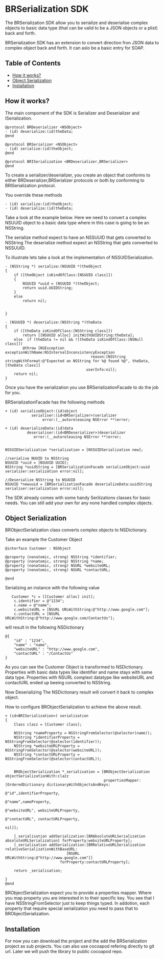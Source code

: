 # BRSerialization SDK

The BRSerialization SDK allow you to serialize and deserialise complex objects to basic data type (that can be valid to be a JSON objects or a plist) back and forth.

BRSerialization SDK has an extension to convert direction fron JSON data to complex object back and forth. It can aslo be a basic entry for SOAP.

## Table of Contents

* [How it works?](#how-it-works)
* [Object Serialization](#object-serialization)
* [Installation](#installation)


## <a name="how-it-works"></a>How it works?


The main compoment of the SDK is Serializer and Deserializer and ISerialization.

```
@protocol BRDeserializer <NSObject>
- (id) deserialize:(id)theData;
@end

@protocol BRSerializer <NSObject>
- (id) serialize:(id)theObject;
@end

@protocol BRISerialization <BRDeserializer,BRSerializer>
@end

```

To create a serializer/deserializer, you create an object that conforms to either BRDeserializer,BRSerializer protocols or both by conforming to BRISerialization protocol. 

You override these methods

```
- (id) serialize:(id)theObject;
- (id) deserialize:(id)theData;
```

Take a look at the example below. Here we need to convert a complex NSUUID object to a basic data type where in this case is going to be an NSString. 

The serialize method expect to have an NSSUUID that gets converted to NSString
The deserialize method expect an NSString that gets converted to NSSUUID.

To illustrate lets take a look at the implementation of NSSUIDSerialization.

```
- (NSString *) serialize:(NSUUID *)theObject
{
    if ([theObject isKindOfClass:[NSUUID class]])
    {
        NSUUID *uuid = (NSUUID *)theObject;
        return uuid.UUIDString;
    }
    else
        return nil;
    
    
}

- (NSUUID *) deserialize:(NSString *)theData
{
    if ([theData isKindOfClass:[NSString class]])
        return [[NSUUID alloc] initWithUUIDString:theData];
    else  if (theData != nil && ![theData isKindOfClass:[NSNull class]])
        @throw [NSException exceptionWithName:NSInternalInconsistencyException
                                       reason:[NSString stringWithFormat:@"Expected an NSString for %@ found %@", theData, [theData class]]
                                     userInfo:nil];
    return nil;
}
```

Once you have the serialization you use BRSerializationFacade to do the job for you. 

BRSerializationFacade has the following methods

```
+ (id) serializeObject:(id)object
            serialiser:(id<BRSerializer>)serializer
                 error:(__autoreleasing NSError **)error;

+ (id) deserializeData:(id)data
          deserialiser:(id<BRDeserializer>)deserializer
             error:(__autoreleasing NSError **)error;
                     
```


```
NSSUIDSerialization *serialization = [NSSUIDSerialization new];

//serialise NUUID to NSString
NSUUID *uuid = [NSUUID UUID];
NSString *uuidString = [BRSerializationFacade serializeObject:uuid serialiser:serialization error:nil];

//Deserialize NSString to NSUUID
NSUUID *newuuid = [BRSerializationFacade deserializeData:uuidString serialiser:serialization error:nil];
```

The SDK already comes with some handy Serilizations classes for basic needs.  You can still add your own for any none handled complex objects. 


## <a name="Object Serialization"></a>Object Serialization

BRObjectSerialization class converts complex objects to NSDictionary.

Take an example the Customer Object

```
@interface Customer : NSObject

@property (nonatomic, strong) NSString *identifier;
@property (nonatomic, strong) NSString *name;
@property (nonatomic, strong) NSURL *websiteURL;
@property (nonatomic, strong) NSURL *contactURL;

@end
```
Serializing an instance with the following value

```
   Customer *c = [[Customer alloc] init];
    c.identifier = @"1234";
    c.name = @"name";
    c.websiteURL = [NSURL URLWithString:@"http://www.google.com"];
    c.contactURL = [NSURL URLWithString:@"http://www.google.com/ContactUs"];

```

will result in the following NSDictionary

```
@{
	"id" : "1234",
    "name" : "name",
    "websiteURL" : "http://www.google.com",
    "contactURL" : "/ContactUs"
}

```

As you can see the Customer Object is transformed to NSDictionary. Properties with basic data types like identifier and name stays with same data type. Properties with NSURL complext datatype like websiteURL and contactURL ended up beeing converted to NSString.

Now Deserializing The NSDictionary result will convert it back to complex object. 

How to configure BRObjectSerialization to achieve the above result.

```
+ (id<BRISerialization>) serialization
{
    Class clazz = [Customer class];
    
    NSString *nameProperty = NSStringFromSelector(@selector(name));
    NSString *identifierProperty = NSStringFromSelector(@selector(identifier));
    NSString *websiteURLProperty = NSStringFromSelector(@selector(websiteURL));
    NSString *contactURLProperty = NSStringFromSelector(@selector(contactURL));

    
    BRObjectSerialization *_serialisation = [BRObjectSerialization objectSerializationWith:clazz
                                             propertiesMapper:[OrderedDictionary dictionaryWithObjectsAndKeys:
                                                                                            @"id",identifierProperty,
                                                                                            @"name",nameProperty,
                                                                                            @"websiteURL", websiteURLProperty,
                                                                                            @"contactURL", contactURLProperty,
                                                                                            nil]];
    
    [_serialisation addSerialization:[BRAbsoluteURLSerialization absoluteURLSerialization] forProperty:websiteURLProperty];
    [_serialisation addSerialization:[BRRelativeURLSerialization relativeSerializationWithBaseURL:
    					  	[NSURL URLWithString:@"http://www.google.com"]]
                         forProperty:contactURLProperty];
    
    return _serialisation;

}
@end
```

BRObjectSerialization expect you to provide a properties mapper. Where you map property you are interested in to their specific key. You see that I have NSStringFromSelector just to keep things typed. In addotion, each property that require special serialization you need to pass that to BRObjectSerialization.




## <a name="installation"></a>Installation

For now you can download the project and the add the BRSerialization project as sub projects. You can also use cocoapod refering directly to git url. Later we will push the library to public cocoapod repo. 


